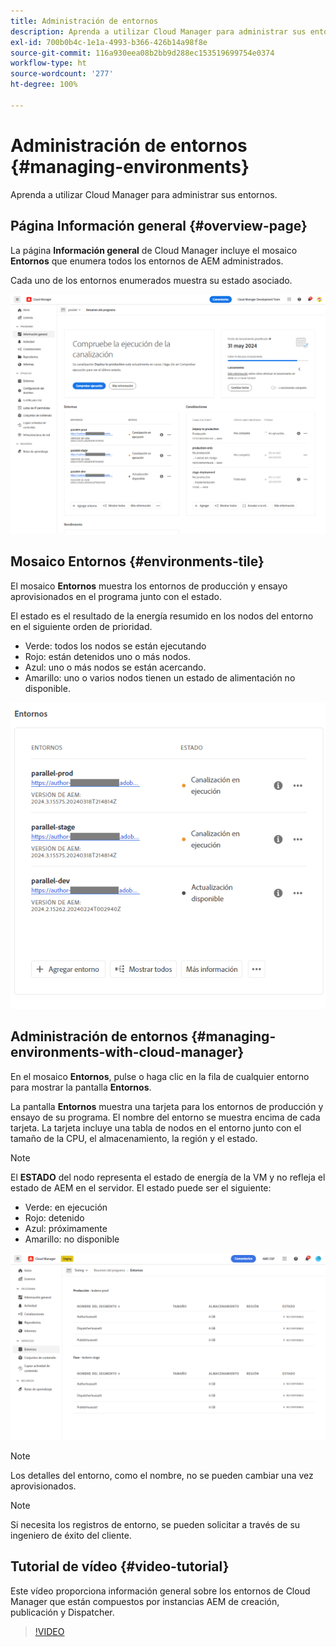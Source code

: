 ```yaml
---
title: Administración de entornos
description: Aprenda a utilizar Cloud Manager para administrar sus entornos.
exl-id: 700b0b4c-1e1a-4993-b366-426b14a98f8e
source-git-commit: 116a930eea08b2bb9d288ec153519699754e0374
workflow-type: ht
source-wordcount: '277'
ht-degree: 100%

---
```



# Administración de entornos {#managing-environments}

Aprenda a utilizar Cloud Manager para administrar sus entornos.

## Página Información general {#overview-page}

La página **Información general** de Cloud Manager incluye el mosaico **Entornos** que enumera todos los entornos de AEM administrados.

Cada uno de los entornos enumerados muestra su estado asociado.

![Página Información general](/help/assets/Manage-Environ-Overview.png)

## Mosaico Entornos {#environments-tile}

El mosaico **Entornos** muestra los entornos de producción y ensayo aprovisionados en el programa junto con el estado.

El estado es el resultado de la energía resumido en los nodos del entorno en el siguiente orden de prioridad.

* Verde: todos los nodos se están ejecutando
* Rojo: están detenidos uno o más nodos.
* Azul: uno o más nodos se están acercando.
* Amarillo: uno o varios nodos tienen un estado de alimentación no disponible.

![Mosaico Entornos](/help/assets/Environments-card-new.png)

## Administración de entornos {#managing-environments-with-cloud-manager}

En el mosaico **Entornos**, pulse o haga clic en la fila de cualquier entorno para mostrar la pantalla **Entornos**.

La pantalla **Entornos** muestra una tarjeta para los entornos de producción y ensayo de su programa. El nombre del entorno se muestra encima de cada tarjeta. La tarjeta incluye una tabla de nodos en el entorno junto con el tamaño de la CPU, el almacenamiento, la región y el estado.

>[!NOTE]
>
>El **ESTADO** del nodo representa el estado de energía de la VM y no refleja el estado de AEM en el servidor. El estado puede ser el siguiente:

* Verde: en ejecución
* Rojo: detenido
* Azul: próximamente
* Amarillo: no disponible

![Pestaña Entornos](/help/assets/Environments-tab.png)

>[!NOTE]
>
>Los detalles del entorno, como el nombre, no se pueden cambiar una vez aprovisionados.

>[!NOTE]
>
>Si necesita los registros de entorno, se pueden solicitar a través de su ingeniero de éxito del cliente.

## Tutorial de vídeo {#video-tutorial}

Este vídeo proporciona información general sobre los entornos de Cloud Manager que están compuestos por instancias AEM de creación, publicación y Dispatcher.

>[!VIDEO](https://video.tv.adobe.com/v/26318/)

